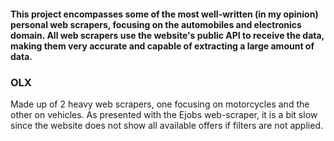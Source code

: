 #### This project encompasses some of the most well-written (in my opinion) personal web scrapers, focusing on the automobiles and electronics domain. All web scrapers use the website's public API to receive the data, making them very accurate and capable of extracting a large amount of data.
### OLX
Made up of 2 heavy web scrapers, one focusing on motorcycles and the other on vehicles. As presented with the Ejobs web-scraper, it is a bit slow since the website does not show all available offers if filters are not applied.
